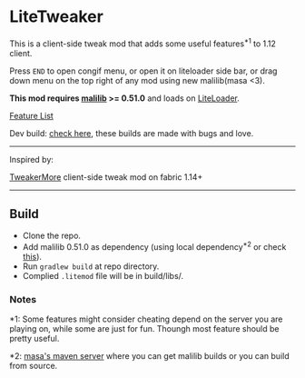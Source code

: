 # LiteTweaker

This is a client-side tweak mod that adds some useful features<sup>*1</sup> to 1.12 client.

Press `END` to open congif menu, or open it on liteloader side bar, or drag down menu on the top right of any mod using new malilib(masa <3).

**This mod requires [malilib](https://github.com/maruohon/malilib) >= 0.51.0** and loads on [LiteLoader](http://www.liteloader.com/).

[Feature List](https://github.com/CrazyHPi/LiteTweaker/blob/master/docs/Features.md)

Dev build: [check here](https://github.com/CrazyHPi/LiteTweaker/actions), these builds are made with bugs and love.

---

Inspired by:

[TweakerMore](https://github.com/Fallen-Breath/tweakermore) client-side tweak mod on fabric 1.14+

---

## Build

* Clone the repo.
* Add malilib 0.51.0 as dependency (using local dependency<sup>*2</sup> or check [this](https://discord.com/channels/169369095538606080/913891227802427402/952894138502750259)).
* Run `gradlew build` at repo directory.
* Complied `.litemod` file will be in build/libs/.

### Notes

*1: Some features might consider cheating depend on the server you are playing on, while some are just for fun. Thoungh most feature should be pretty useful.

*2: [masa&#39;s maven server](https://masa.dy.fi/maven/fi/dy/masa/malilib/malilib-liteloader-1.12.2/) where you can get malilib builds or you can build from source.
